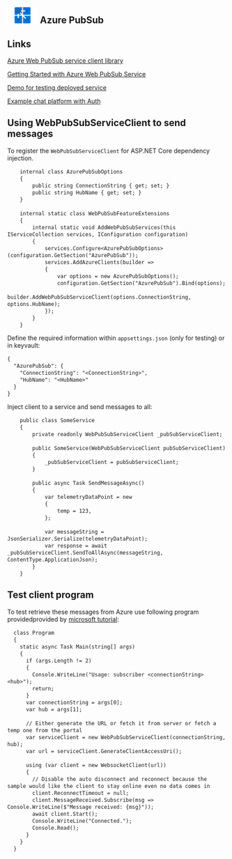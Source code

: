 ## <img src="azurePubSub.png" width="70" /> Azure PubSub 

## Links

[Azure Web PubSub service client library](https://docs.microsoft.com/en-us/dotnet/api/overview/azure/messaging.webpubsub-readme-pre)

[Getting Started with Azure Web PubSub Service](https://dailydotnettips.com/getting-started-with-azure-web-pubsub-service/)

[Demo for testing deployed service](https://azure.github.io/azure-webpubsub/demos/clientpubsub)

[Example chat platform with Auth](https://github.com/benc-uk/chatr)

## Using WebPubSubServiceClient to send messages

To register the `WebPubSubServiceClient` for ASP.NET Core dependency injection.

``` Csharp
    internal class AzurePubSubOptions
    {
        public string ConnectionString { get; set; }
        public string HubName { get; set; }
    }
    
    internal static class WebPubSubFeatureExtensions
    {
        internal static void AddWebPubSubServices(this IServiceCollection services, IConfiguration configuration)
        {
            services.Configure<AzurePubSubOptions>(configuration.GetSection("AzurePubSub"));
            services.AddAzureClients(builder =>
            {
                var options = new AzurePubSubOptions();
                configuration.GetSection("AzurePubSub").Bind(options);
                builder.AddWebPubSubServiceClient(options.ConnectionString, options.HubName);
            });
        }
    }
```

Define the required information within `appsettings.json` (only for testing) or in keyvault:
``` Csharp
{
  "AzurePubSub": {
    "ConnectionString": "<ConnectionString>",
    "HubName": "<HubName>"
  }
}
```


Inject client to a service and send messages to all:

``` Csharp
    public class SomeService
    {
        private readonly WebPubSubServiceClient _pubSubServiceClient;

        public SomeService(WebPubSubServiceClient pubSubServiceClient)
        {
            _pubSubServiceClient = pubSubServiceClient;
        }

        public async Task SendMessageAsync()
        {
            var telemetryDataPoint = new
            {
                temp = 123,
            };
            
            var messageString = JsonSerializer.Serialize(telemetryDataPoint);
            var response = await _pubSubServiceClient.SendToAllAsync(messageString, ContentType.ApplicationJson);
        }
    }
```

## Test client program

To test retrieve these messages from Azure use following program providedprovided by [microsoft tutorial](https://docs.microsoft.com/en-us/azure/azure-web-pubsub/tutorial-pub-sub-messages?tabs=csharp):

``` Csharp
  class Program
  {
    static async Task Main(string[] args)
    {
      if (args.Length != 2)
      {
        Console.WriteLine("Usage: subscriber <connectionString> <hub>");
        return;
      }
      var connectionString = args[0];
      var hub = args[1];

      // Either generate the URL or fetch it from server or fetch a temp one from the portal
      var serviceClient = new WebPubSubServiceClient(connectionString, hub);
      var url = serviceClient.GenerateClientAccessUri();

      using (var client = new WebsocketClient(url))
      {
        // Disable the auto disconnect and reconnect because the sample would like the client to stay online even no data comes in
        client.ReconnectTimeout = null;
        client.MessageReceived.Subscribe(msg => Console.WriteLine($"Message received: {msg}"));
        await client.Start();
        Console.WriteLine("Connected.");
        Console.Read();
      }
    }
  }
```

